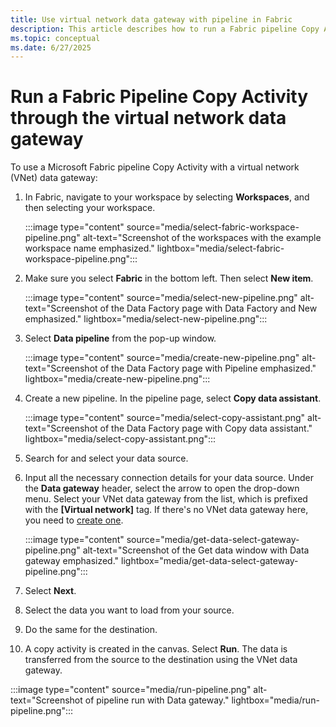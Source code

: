```yaml
---
title: Use virtual network data gateway with pipeline in Fabric
description: This article describes how to run a Fabric pipeline Copy Activity through the virtual network data gateway.
ms.topic: conceptual
ms.date: 6/27/2025
---
```


# Run a Fabric Pipeline Copy Activity through the virtual network data gateway

To use a Microsoft Fabric pipeline Copy Activity with a virtual network (VNet) data gateway:

1. In Fabric, navigate to your workspace by selecting **Workspaces**, and then selecting your workspace.

   :::image type="content" source="media/select-fabric-workspace-pipeline.png" alt-text="Screenshot of the workspaces with the example workspace name emphasized." lightbox="media/select-fabric-workspace-pipeline.png":::

2. Make sure you select **Fabric** in the bottom left. Then select **New item**.

   :::image type="content" source="media/select-new-pipeline.png" alt-text="Screenshot of the Data Factory page with Data Factory and New emphasized." lightbox="media/select-new-pipeline.png":::

3. Select **Data pipeline** from the pop-up window.

   :::image type="content" source="media/create-new-pipeline.png" alt-text="Screenshot of the Data Factory page with Pipeline emphasized." lightbox="media/create-new-pipeline.png":::

4. Create a new pipeline. In the pipeline page, select **Copy data assistant**.

   :::image type="content" source="media/select-copy-assistant.png" alt-text="Screenshot of the Data Factory page with Copy data assistant." lightbox="media/select-copy-assistant.png":::

5. Search for and select your data source.
6. Input all the necessary connection details for your data source. Under the **Data gateway** header, select the arrow to open the drop-down menu. Select your VNet data gateway from the list, which is prefixed with the **[Virtual network]** tag. If there's no VNet data gateway here, you need to [create one](create-data-gateways.md).

   :::image type="content" source="media/get-data-select-gateway-pipeline.png" alt-text="Screenshot of the Get data window with Data gateway emphasized." lightbox="media/get-data-select-gateway-pipeline.png":::

7. Select **Next**.
8. Select the data you want to load from your source.
9. Do the same for the destination.
10. A copy activity is created in the canvas. Select **Run**. The data is transferred from the source to the destination using the VNet data gateway.

:::image type="content" source="media/run-pipeline.png" alt-text="Screenshot of pipeline run with Data gateway." lightbox="media/run-pipeline.png":::

